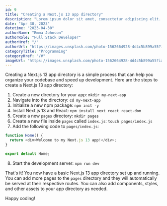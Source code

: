 ```yaml
---
id: 9
title: "Creating a Next.js 13 app directory"
description: "Lorem ipsum dolor sit amet, consectetur adipiscing elit. Maecenas in ultricies nisl. Aliquam sit amet neque tincidunt, finibus quam at, aliquam eros. Nullam eget turpis libero. Quisque sed nisi dignissim, bibendum nulla vel, tincidunt tortor. Vestibulum non luctus arcu. Donec vitae sapien ultricies, euismod risus ac, iaculis mauris. Nullam non mauris non ante dictum auctor. Nunc ac mauris eget quam feugiat bibendum. Duis et sollicitudin tellus."
date: "Apr 30, 2023"
datetime: "2023-04-30"
authorName: "Emma Johnson"
authorRole: "Full Stack Developer"
authorHref: "/"
authorUrl: "https://images.unsplash.com/photo-1562664928-4d4c5b899a55?ixlib=rb-4.0.3&ixid=MnwxMjA3fDB8MHxzZWFyY2h8M3x8bW9kZXJhdGlvbnxlbnwwfHx8fDE2MzEzMDU5Mzk&auto=format&fit=crop&w=500&q=60"
categoryTitle: "Programming"
categoryHref: "/#"
imageUrl: "https://images.unsplash.com/photo-1562664928-4d4c5b899a55?ixlib=rb-4.0.3&ixid=MnwxMjA3fDB8MHxzZWFyY2h8M3x8bW9kZXJhdGlvbnxlbnwwfHx8fDE2MzEzMDU5Mzk&auto=format&fit=crop&w=2070&q=80"
---
```


Creating a Next.js 13 app directory is a simple process that can help you organize your codebase and speed up development. Here are the steps to create a Next.js 13 app directory:

1. Create a new directory for your app: `mkdir my-next-app`
2. Navigate into the directory: `cd my-next-app`
3. Initialize a new npm package: `npm init -y`
4. Install Next.js 13 and React: `npm install next react react-dom`
5. Create a new `pages` directory: `mkdir pages`
6. Create a new file inside `pages` called `index.js`: `touch pages/index.js`
7. Add the following code to `pages/index.js`:

```javascript
function Home() {
  return <div>Welcome to my Next.js 13 app!</div>;
}

export default Home;
```

8. Start the development server: `npm run dev`

That's it! You now have a basic Next.js 13 app directory set up and running. You can add more pages to the `pages` directory and they will automatically be served at their respective routes. You can also add components, styles, and other assets to your app directory as needed.

Happy coding!